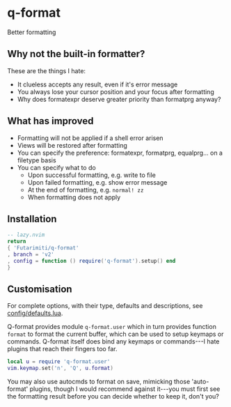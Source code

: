 # q-format

Better formatting

## Why not the built-in formatter?

These are the things I hate:
* It clueless accepts any result, even if it's error message
* You always lose your cursor position and your focus after formatting
* Why does formatexpr deserve greater priority than formatprg anyway?

## What has improved
* Formatting will not be applied if a shell error arisen
* Views will be restored after formatting
* You can specify the preference: formatexpr, formatprg, equalprg... on a filetype basis
* You can specify what to do
    * Upon successful formatting, e.g. write to file
    * Upon failed formatting, e.g. show error message
    * At the end of formatting, e.g. `normal! zz`
    * When formatting does not apply

## Installation

```lua
-- lazy.nvim
return
{ 'Futarimiti/q-format'
, branch = 'v2'
, config = function () require('q-format').setup() end
}
```

## Customisation

For complete options, with their type, defaults and descriptions,
see [config/defaults.lua](lua/q-format/config/defaults.lua).

Q-format provides module `q-format.user` which in turn
provides function `format` to format the current buffer,
which can be used to setup keymaps or commands.
Q-format itself does bind any keymaps or commands---I
hate plugins that reach their fingers too far.

```lua
local u = require 'q-format.user'
vim.keymap.set('n', 'Q', u.format)
```

You may also use autocmds to format on save,
mimicking those 'auto-format' plugins,
though I would recommend against it---you
must first see the formatting result before
you can decide whether to keep it, don't you?
